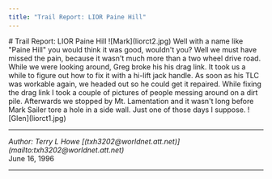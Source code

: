```yaml
---
title: "Trail Report: LIOR Paine Hill"
---
```


<TITLE>Trail Report: LIOR Paine Hill</TITLE>
# Trail Report: LIOR Paine Hill
![Mark](liorct2.jpg)
Well with a name like "Paine Hill" you would think it was good,
wouldn't you?  Well we must have missed the pain, because it wasn't
much more than a two wheel drive road.  While we were looking around,
Greg broke his his drag link.  It took us a while to figure out how
to fix it with a hi-lift jack handle.  As soon as his TLC was workable
again, we headed out so he could get it repaired.  While fixing the
drag link I took a couple of pictures of people messing around on a
dirt pile.  Afterwards we stopped by Mt. Lamentation and it wasn't
long before Mark Sailer tore a hole in a side wall.  Just one of those
days I suppose.
![Glen](liorct1.jpg)
<HR>
<ADDRESS>
Author: Terry L Howe [(txh3202@worldnet.att.net)](mailto:txh3202@worldnet.att.net)
</ADDRESS>
June 16, 1996
<HR>